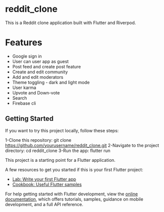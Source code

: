 # reddit_clone

This is a Reddit clone application built with Flutter and Riverpod.

# Features
- Google sign in
- User can user app as guest
- Post feed and create post feature
- Create and edit community
- Add and edit moderators
- Theme toggling - dark and light mode
- User karma
- Upvote and Down-vote
- Search
- Firebase cli

## Getting Started

If you want to try this project locally, follow these steps:

1-Clone this repository: git clone https://github.com/yourusername/reddit_clone.git
2-Navigate to the project directory: cd reddit_clone
3-Run the app: flutter run

This project is a starting point for a Flutter application.

A few resources to get you started if this is your first Flutter project:

- [Lab: Write your first Flutter app](https://docs.flutter.dev/get-started/codelab)
- [Cookbook: Useful Flutter samples](https://docs.flutter.dev/cookbook)

For help getting started with Flutter development, view the
[online documentation](https://docs.flutter.dev/), which offers tutorials,
samples, guidance on mobile development, and a full API reference.
